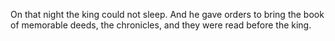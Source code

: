 On that night the king could not sleep. And he gave orders to bring the book of memorable deeds, the chronicles, and they were read before the king.
